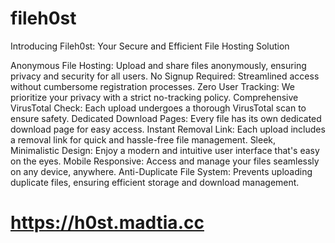 # fileh0st
Introducing Fileh0st: Your Secure and Efficient File Hosting Solution

Anonymous File Hosting: Upload and share files anonymously, ensuring privacy and security for all users.
No Signup Required: Streamlined access without cumbersome registration processes.
Zero User Tracking: We prioritize your privacy with a strict no-tracking policy.
Comprehensive VirusTotal Check: Each upload undergoes a thorough VirusTotal scan to ensure safety.
Dedicated Download Pages: Every file has its own dedicated download page for easy access.
Instant Removal Link: Each upload includes a removal link for quick and hassle-free file management.
Sleek, Minimalistic Design: Enjoy a modern and intuitive user interface that's easy on the eyes.
Mobile Responsive: Access and manage your files seamlessly on any device, anywhere.
Anti-Duplicate File System: Prevents uploading duplicate files, ensuring efficient storage and download management.
# https://h0st.madtia.cc
